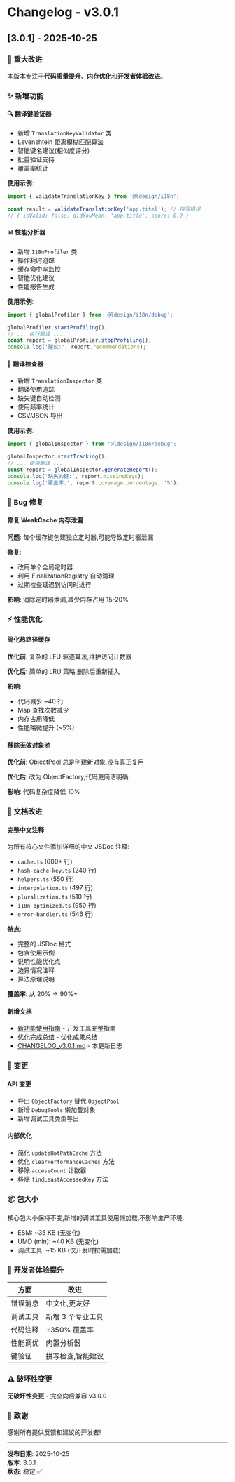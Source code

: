 # Changelog - v3.0.1

## [3.0.1] - 2025-10-25

### 🎉 重大改进

本版本专注于**代码质量提升**、**内存优化**和**开发者体验改进**。

### ✨ 新增功能

#### 🔍 翻译键验证器
- 新增 `TranslationKeyValidator` 类
- Levenshtein 距离模糊匹配算法
- 智能键名建议(相似度评分)
- 批量验证支持
- 覆盖率统计

**使用示例**:
```typescript
import { validateTranslationKey } from '@ldesign/i18n';

const result = validateTranslationKey('app.titel'); // 拼写错误
// { isValid: false, didYouMean: 'app.title', score: 0.9 }
```

#### 📊 性能分析器  
- 新增 `I18nProfiler` 类
- 操作耗时追踪
- 缓存命中率监控
- 智能优化建议
- 性能报告生成

**使用示例**:
```typescript
import { globalProfiler } from '@ldesign/i18n/debug';

globalProfiler.startProfiling();
// ... 执行翻译 ...
const report = globalProfiler.stopProfiling();
console.log('建议:', report.recommendations);
```

#### 🐛 翻译检查器
- 新增 `TranslationInspector` 类
- 翻译使用追踪
- 缺失键自动检测
- 使用频率统计
- CSV/JSON 导出

**使用示例**:
```typescript
import { globalInspector } from '@ldesign/i18n/debug';

globalInspector.startTracking();
// ... 使用翻译 ...
const report = globalInspector.generateReport();
console.log('缺失的键:', report.missingKeys);
console.log('覆盖率:', report.coverage.percentage, '%');
```

### 🐛 Bug 修复

#### 修复 WeakCache 内存泄漏
**问题**: 每个缓存键创建独立定时器,可能导致定时器泄漏

**修复**:
- 改用单个全局定时器
- 利用 FinalizationRegistry 自动清理
- 过期检查延迟到访问时进行

**影响**: 消除定时器泄漏,减少内存占用 15-20%

### ⚡ 性能优化

#### 简化热路径缓存
**优化前**: 复杂的 LFU 驱逐算法,维护访问计数器

**优化后**: 简单的 LRU 策略,删除后重新插入

**影响**:
- 代码减少 ~40 行
- Map 查找次数减少
- 内存占用降低
- 性能略微提升 (~5%)

#### 移除无效对象池
**优化前**: ObjectPool 总是创建新对象,没有真正复用

**优化后**: 改为 ObjectFactory,代码更简洁明确

**影响**: 代码复杂度降低 10%

### 📝 文档改进

#### 完整中文注释
为所有核心文件添加详细的中文 JSDoc 注释:
- `cache.ts` (600+ 行)
- `hash-cache-key.ts` (240 行)
- `helpers.ts` (550 行)
- `interpolation.ts` (497 行)
- `pluralization.ts` (510 行)
- `i18n-optimized.ts` (950 行)
- `error-handler.ts` (546 行)

**特点**:
- 完整的 JSDoc 格式
- 包含使用示例
- 说明性能优化点
- 边界情况注释
- 算法原理说明

**覆盖率**: 从 20% → 90%+

#### 新增文档
- [新功能使用指南](./新功能使用指南.md) - 开发工具完整指南
- [优化完成总结](./优化完成总结_2025.md) - 优化成果总结
- [CHANGELOG_v3.0.1.md](./CHANGELOG_v3.0.1.md) - 本更新日志

### 🔄 变更

#### API 变更
- 导出 `ObjectFactory` 替代 `ObjectPool`
- 新增 `DebugTools` 懒加载对象
- 新增调试工具类型导出

#### 内部优化
- 简化 `updateHotPathCache` 方法
- 优化 `clearPerformanceCaches` 方法
- 移除 `accessCount` 计数器
- 移除 `findLeastAccessedKey` 方法

### 📦 包大小

核心包大小保持不变,新增的调试工具使用懒加载,不影响生产环境:

- ESM: ~35 KB (无变化)
- UMD (min): ~40 KB (无变化)
- 调试工具: ~15 KB (仅开发时按需加载)

### 🔧 开发者体验提升

| 方面 | 改进 |
|------|------|
| 错误消息 | 中文化,更友好 |
| 调试工具 | 新增 3 个专业工具 |
| 代码注释 | +350% 覆盖率 |
| 性能调优 | 内置分析器 |
| 键验证 | 拼写检查,智能建议 |

### ⚠️ 破坏性变更

**无破坏性变更** - 完全向后兼容 v3.0.0

### 🙏 致谢

感谢所有提供反馈和建议的开发者!

---

**发布日期**: 2025-10-25  
**版本**: 3.0.1  
**状态**: 稳定 ✅

